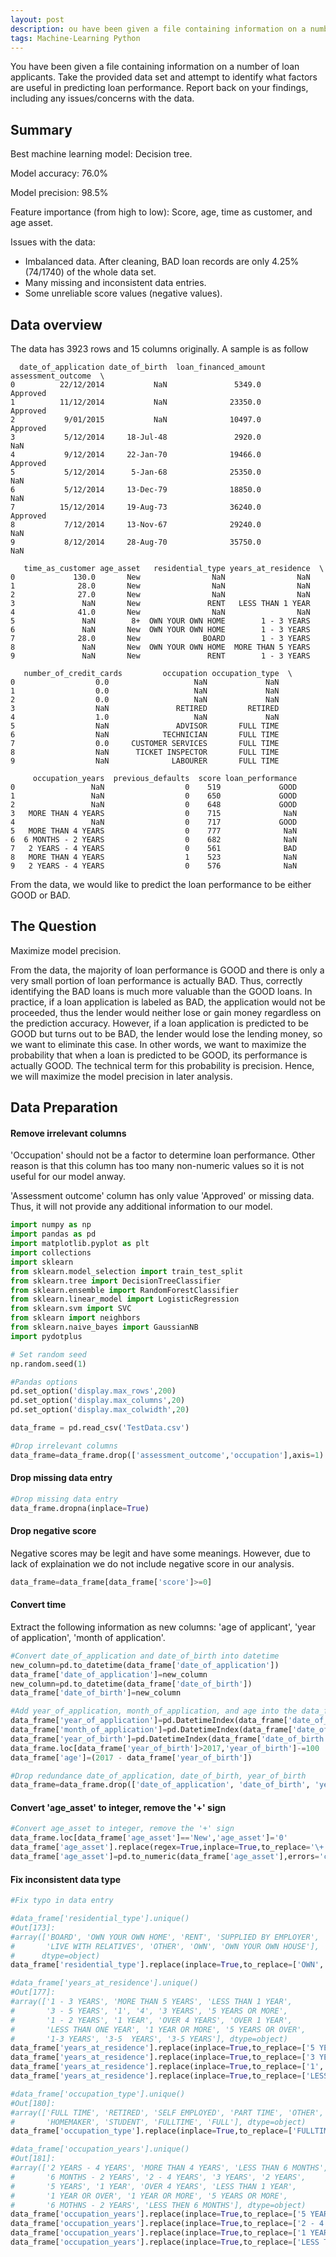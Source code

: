 ```yaml
---
layout: post
description: ou have been given a file containing information on a number of loan applicants.
tags: Machine-Learning Python
---
```


You have been given a file containing information on a number of loan applicants. Take the provided data set and attempt to identify what factors are useful in predicting loan performance. Report back on your findings, including any issues/concerns with the data.

## Summary

Best machine learning model: Decision tree.

Model accuracy: 76.0%

Model precision: 98.5%

Feature importance (from high to low): Score, age, time as customer, and age asset.

Issues with the data:

* Imbalanced data. After cleaning, BAD loan records are only 4.25% (74/1740) of the whole data set.
* Many missing and inconsistent data entries.
* Some unreliable score values (negative values).

## Data overview

The data has 3923 rows and 15 columns originally. A sample is as follow
```
  date_of_application date_of_birth  loan_financed_amount assessment_outcome  \
0          22/12/2014           NaN               5349.0            Approved   
1          11/12/2014           NaN              23350.0            Approved   
2           9/01/2015           NaN              10497.0            Approved   
3           5/12/2014     18-Jul-48               2920.0                 NaN   
4           9/12/2014     22-Jan-70              19466.0            Approved   
5           5/12/2014      5-Jan-68              25350.0                 NaN   
6           5/12/2014     13-Dec-79              18850.0                 NaN   
7          15/12/2014     19-Aug-73              36240.0            Approved   
8           7/12/2014     13-Nov-67              29240.0                 NaN   
9           8/12/2014     28-Aug-70              35750.0                 NaN   

   time_as_customer age_asset   residential_type years_at_residence  \
0             130.0       New                NaN                NaN   
1              28.0       New                NaN                NaN   
2              27.0       New                NaN                NaN   
3               NaN       New               RENT   LESS THAN 1 YEAR   
4              41.0       New                NaN                NaN   
5               NaN        8+  OWN YOUR OWN HOME        1 - 3 YEARS   
6               NaN       New  OWN YOUR OWN HOME        1 - 3 YEARS   
7              28.0       New              BOARD        1 - 3 YEARS   
8               NaN       New  OWN YOUR OWN HOME  MORE THAN 5 YEARS   
9               NaN       New               RENT        1 - 3 YEARS   

   number_of_credit_cards         occupation occupation_type  \
0                  0.0                   NaN             NaN   
1                  0.0                   NaN             NaN   
2                  0.0                   NaN             NaN   
3                  NaN               RETIRED         RETIRED   
4                  1.0                   NaN             NaN   
5                  NaN               ADVISOR       FULL TIME   
6                  NaN            TECHNICIAN       FULL TIME   
7                  0.0     CUSTOMER SERVICES       FULL TIME   
8                  NaN      TICKET INSPECTOR       FULL TIME   
9                  NaN              LABOURER       FULL TIME   

     occupation_years  previous_defaults  score loan_performance  
0                 NaN                  0    519             GOOD  
1                 NaN                  0    650             GOOD  
2                 NaN                  0    648             GOOD  
3   MORE THAN 4 YEARS                  0    715              NaN  
4                 NaN                  0    717             GOOD  
5   MORE THAN 4 YEARS                  0    777              NaN  
6  6 MONTHS - 2 YEARS                  0    682              NaN  
7   2 YEARS - 4 YEARS                  0    561              BAD  
8   MORE THAN 4 YEARS                  1    523              NaN  
9   2 YEARS - 4 YEARS                  0    576              NaN  
```
From the data, we would like to predict the loan performance to be either GOOD or BAD.

## The Question

Maximize model precision.

From the data, the majority of loan performance is GOOD and there is only a very small portion of loan performance is actually BAD. Thus, correctly identifying the BAD loans is much more valuable than the GOOD loans. In practice, if a loan application is labeled as BAD, the application would not be proceeded, thus the lender would neither lose or gain money regardless on the prediction accuracy. However, if a loan application is predicted to be GOOD but turns out to be BAD, the lender would lose the lending money, so we want to eliminate this case. In other words, we want to maximize the probability that when a loan is predicted to be GOOD,  its performance is actually GOOD. The technical term for this probability is precision. Hence, we will maximize the model precision in later analysis.

## Data Preparation

#### Remove irrelevant columns

'Occupation' should not be a factor to determine loan performance. Other reason is that this column has too many non-numeric values so it is not useful for our model anway.

'Assessment outcome' column has only value 'Approved' or missing data. Thus, it will not provide any additional information to our model.

```python
import numpy as np
import pandas as pd
import matplotlib.pyplot as plt
import collections
import sklearn
from sklearn.model_selection import train_test_split
from sklearn.tree import DecisionTreeClassifier
from sklearn.ensemble import RandomForestClassifier
from sklearn.linear_model import LogisticRegression
from sklearn.svm import SVC 
from sklearn import neighbors
from sklearn.naive_bayes import GaussianNB
import pydotplus

# Set random seed
np.random.seed(1)

#Pandas options
pd.set_option('display.max_rows',200)
pd.set_option('display.max_columns',20)
pd.set_option('display.max_colwidth',20)

data_frame = pd.read_csv('TestData.csv')

#Drop irrelevant columns
data_frame=data_frame.drop(['assessment_outcome','occupation'],axis=1)
```

#### Drop missing data entry

```python
#Drop missing data entry
data_frame.dropna(inplace=True)
```

#### Drop negative score

Negative scores may be legit and have some meanings. However, due to lack of explaination we do not include negative score in our analysis. 

```python
data_frame=data_frame[data_frame['score']>=0]
```

#### Convert time

Extract the following information as new columns: 'age of applicant', 'year of application', 'month of application'.

```python
#Convert date_of_application and date_of_birth into datetime
new_column=pd.to_datetime(data_frame['date_of_application'])
data_frame['date_of_application']=new_column
new_column=pd.to_datetime(data_frame['date_of_birth'])
data_frame['date_of_birth']=new_column

#Add year_of_application, month_of_application, and age into the data_frame
data_frame['year_of_application']=pd.DatetimeIndex(data_frame['date_of_application']).year
data_frame['month_of_application']=pd.DatetimeIndex(data_frame['date_of_application']).month
data_frame['year_of_birth']=pd.DatetimeIndex(data_frame['date_of_birth']).year
data_frame.loc[data_frame['year_of_birth']>2017,'year_of_birth']-=100
data_frame['age']=(2017 - data_frame['year_of_birth'])

#Drop redundance date_of_application, date_of_birth, year_of_birth
data_frame=data_frame.drop(['date_of_application', 'date_of_birth', 'year_of_birth'],axis=1)
```
#### Convert 'age_asset' to integer, remove the '+' sign

```python
#Convert age_asset to integer, remove the '+' sign
data_frame.loc[data_frame['age_asset']=='New','age_asset']='0'
data_frame['age_asset'].replace(regex=True,inplace=True,to_replace='\+',value='')
data_frame['age_asset']=pd.to_numeric(data_frame['age_asset'],errors='coerce')
```

#### Fix inconsistent data type

```python
#Fix typo in data entry

#data_frame['residential_type'].unique()
#Out[173]: 
#array(['BOARD', 'OWN YOUR OWN HOME', 'RENT', 'SUPPLIED BY EMPLOYER',
#       'LIVE WITH RELATIVES', 'OTHER', 'OWN', 'OWN YOUR OWN HOUSE'],
#      dtype=object)
data_frame['residential_type'].replace(inplace=True,to_replace=['OWN','OWN YOUR OWN HOME'],value='OWN YOUR OWN HOUSE')

#data_frame['years_at_residence'].unique()
#Out[177]: 
#array(['1 - 3 YEARS', 'MORE THAN 5 YEARS', 'LESS THAN 1 YEAR',
#       '3 - 5 YEARS', '1', '4', '3 YEARS', '5 YEARS OR MORE',
#       '1 - 2 YEARS', '1 YEAR', 'OVER 4 YEARS', 'OVER 1 YEAR',
#       'LESS THAN ONE YEAR', '1 YEAR OR MORE', '5 YEARS OR OVER',
#       '1-3 YEARS', '3-5  YEARS', '3-5 YEARS'], dtype=object)
data_frame['years_at_residence'].replace(inplace=True,to_replace=['5 YEARS OR MORE','5 YEARS OR OVER'],value='MORE THAN 5 YEARS')
data_frame['years_at_residence'].replace(inplace=True,to_replace=['3 YEARS','OVER 4 YEARS','3-5  YEARS','3-5 YEARS','4'],value='3 - 5 YEARS')
data_frame['years_at_residence'].replace(inplace=True,to_replace=['1','1 - 2 YEARS','1 YEAR','OVER 1 YEAR','1 YEAR OR MORE','1-3 YEARS'],value='1 - 3 YEARS')
data_frame['years_at_residence'].replace(inplace=True,to_replace=['LESS THAN ONE YEAR'],value='LESS THAN 1 YEAR')

#data_frame['occupation_type'].unique()
#Out[180]: 
#array(['FULL TIME', 'RETIRED', 'SELF EMPLOYED', 'PART TIME', 'OTHER',
#       'HOMEMAKER', 'STUDENT', 'FULLTIME', 'FULL'], dtype=object)
data_frame['occupation_type'].replace(inplace=True,to_replace=['FULLTIME','FULL'],value='FULL TIME')

#data_frame['occupation_years'].unique()
#Out[181]: 
#array(['2 YEARS - 4 YEARS', 'MORE THAN 4 YEARS', 'LESS THAN 6 MONTHS',
#       '6 MONTHS - 2 YEARS', '2 - 4 YEARS', '3 YEARS', '2 YEARS',
#       '5 YEARS', '1 YEAR', 'OVER 4 YEARS', 'LESS THAN 1 YEAR',
#       '1 YEAR OR OVER', '1 YEAR OR MORE', '5 YEARS OR MORE',
#       '6 MOTHNS - 2 YEARS', 'LESS THEN 6 MONTHS'], dtype=object)
data_frame['occupation_years'].replace(inplace=True,to_replace=['5 YEARS','OVER 4 YEARS','5 YEARS OR MORE'],value='MORE THAN 4 YEARS')
data_frame['occupation_years'].replace(inplace=True,to_replace=['2 - 4 YEARS','3 YEARS','2 YEARS'],value='2 YEARS - 4 YEARS')
data_frame['occupation_years'].replace(inplace=True,to_replace=['1 YEAR','LESS THAN 1 YEAR','1 YEAR OR OVER','1 YEAR OR MORE','6 MOTHNS - 2 YEARS'],value='6 MONTHS - 2 YEARS')
data_frame['occupation_years'].replace(inplace=True,to_replace=['LESS THEN 6 MONTHS'],value='LESS THAN 6 MONTHS')

```




